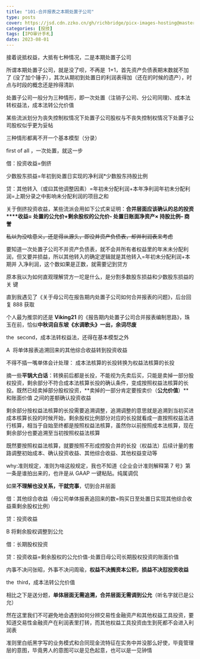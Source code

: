 ```yaml
---
title: "101-合并报表之本期处置子公司"
type: posts
cover: https://jsd.cdn.zzko.cn/gh/richbridge/picx-images-hosting@master/thumbnail/audit.jpg
categories: [投技]
tags: [IPO审计手札]
date: 2023-08-01
---
```

接着说抵权益，大抵有七种情况，二是本期处置子公司

所谓本期处置子公司，就是没了呗，不再是  1+1，首先资产负债表期末数就不加了 (没了加个锤子），其次从期初到处置日的利润表得加（还在的时候的遗产），时点与时段的概念还是拎得清趴

处置子公司一般分为三种情形，即一次处置（注销子公司、分公司同理)、成本法转权益法，成本法转公允价值

某些流派划分为丧失控制权情况下处置子公司股权与不丧失控制权情况下处置子公司股权似乎更为妥帖

三种情形都离不开一个基本模型（分录）

first of all ，一次处置，就这一步

借：投资收益=倒挤

少数股东损益=年初到处置日实现的净利润*少数股东持股比例

贷：其他转入（或曰其他调整因素）=年初未分配利润+本年净利润年初未分配利润=上期分录之中影响未分配利润的项目之和

关于倒挤投资收益，某些流派会用如下公式来证明：**合并层面应该确认的总的投资****收益= 处置的公允价+剩余股权的公允价- 处置日账面净资产× 持股比例– 商誉**

  

~~私以为没啥意义，还是得从源头，即没并资产负债表，却并利润表来考虑~~

要知道一次处置子公司不并资产负债表，就不会并所有者权益里的年末未分配利润，但又要并损益，所以其他转入的确定逻辑就是其他转入=年初未分配利润+本期并 入净利润，这个数如果是正数，就需要记到贷方

原本我以为如何直观理解贷方一坨是什么，是分割多数股东损益和少数股东损益的关 键

直到我遇见了《关于母公司在报告期内处置子公司如何合并报表的问题》，后台回复 888 获取

个人最为推崇的还是 **Viking21** 的《报告期内处置子公司合并报表编制思路》，珠玉在前，恰似**中秋词自东坡《水调歌头》一出，余词尽废**

the  second，成本法转权益法，还得在基本模型之外

A  将单体报表追溯回来的其他综合收益转到投资收益

不得不插一嘴单体会计处理： 成本法核算的长投转换为权益法核算的长投

  

摘一些**平锅大白话**：转换前后都是长投，不能视为先卖后买，只能是卖掉一部分股 权投资，剩余部分不符合成本法核算长投的确认条件，变成按照权益法核算的长投。既然已经卖掉部分股权投资，**卖掉的一部分肯定要按卖价（****公允价值****）**和账面价值 之间的差额确认投资收益

剩余部分按权益法核算的长投需要追溯调整，追溯调整的意思就是追溯到当初买进成本核算长投的时候开始，剩余股权比例部分对应的长投就看成一直按照权益法进行核算，相当于自始至终都是按照权益法核算，虽然你以前按照成本法核算，现在剩余部分也要追溯至当初按照权益法核算

既然要按照权益法核算，就要按照不形成控股合并的长投（权益法）后续计量的套路调整初始成本、确认投资收益、其他综合收益、其他权益变动等

why:准则规定，准则为啥这般规定，我也不知道《企业会计准则解释第 7 号》第一条是谁拍出来的，也许是从 GAAP 一键粘贴。纯属调侃

如果**不理解也没关系，干就完事**，切到合并层面

借：其他综合收益（母公司单体报表追回来的数=购买日至处置日实现其他综合收益乘剩余股权比例）

贷：投资收益

B 将剩余股权调整到公允

  

借：长期股权投资

贷：投资收益=剩余股权的公允价值-处置日母公司长期股权投资的账面价值

内事不决问张昭，外事不决问周瑜，**权益不决搁资本公积，损益不决怼投资收益**

the  third，成本法转公允价值

相比之下是送分题，**单体层面无需追溯，合并层面无需调到公允**（听名字就已是公允）

然在这里我们不可避免地会遇到如何分辨交易性金融资产和其他权益工具投资，要知道交易性金融资产在利润表里打转，而其他权益工具投资由生到死都不会进入利润表

准则里白纸黑字写的业务模式和合同现金流特征在实务中并没那么好使，毕竟管理层的意图，毕竟男人的意图可以是见色起意，也可以是一见钟情